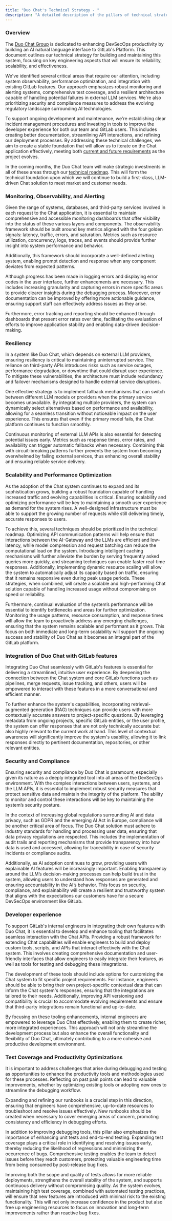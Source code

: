 ```yaml
---
title: "Duo Chat's Technical Strategy - "
description: "A detailed description of the pillars of technical strategy for the Duo Chat group"
---
```


### Overview

The [Duo Chat Group](../duo-chat/) is dedicated to enhancing DevSecOps productivity by building an AI natural language interface to GitLab's Platform. This document outlines our technical strategy for building and maintaining this system, focusing on key engineering aspects that will ensure its reliability, scalability, and effectiveness.

We've identified several critical areas that require our attention, including system observability, performance optimization, and integration with existing GitLab features. Our approach emphasizes robust monitoring and alerting systems, comprehensive test coverage, and a resilient architecture capable of handling potential failures in external LLM services. We're also prioritizing security and compliance measures to address the evolving regulatory landscape surrounding AI technologies.

To support ongoing development and maintenance, we're establishing clear incident management procedures and investing in tools to improve the developer experience for both our team and GitLab users. This includes creating better documentation, streamlining API interactions, and refining our deployment processes. By addressing these technical challenges, we aim to create a stable foundation that will allow us to iterate on the Chat application effectively, meeting both [current and future requirements](https://about.gitlab.com/direction/ai-powered/duo_chat/) as the project evolves.

In the coming months, the Duo Chat team will make strategic investments in all of these areas through our [technical roadmap](https://gitlab.com/groups/gitlab-org/ai-powered/duo-chat/-/epics/1). This will form the technical foundation upon which we will continue to build a first-class, LLM-driven Chat solution to meet market and customer needs.

### Monitoring, Observability, and Alerting

Given the range of systems, databases, and third-party services involved in each request to the Chat application, it is essential to maintain comprehensive and accessible monitoring dashboards that offer visibility into the status of these various layers and components. The observability framework should be built around key metrics aligned with the four golden signals: latency, traffic, errors, and saturation. Metrics such as resource utilization, concurrency, logs, traces, and events should provide further insight into system performance and behavior.

Additionally, this framework should incorporate a well-defined alerting system, enabling prompt detection and response when any component deviates from expected patterns.

Although progress has been made in logging errors and displaying error codes in the user interface, further enhancements are necessary. This includes increasing granularity and capturing errors in more specific areas to provide clearer insights during the debugging process. Moreover, error documentation can be improved by offering more actionable guidance, ensuring support staff can effectively address issues as they arise.

Furthermore, error tracking and reporting should be enhanced through dashboards that present error rates over time, facilitating the evaluation of efforts to improve application stability and enabling data-driven decision-making.

### Resiliency

In a system like Duo Chat, which depends on external LLM providers, ensuring resiliency is critical to maintaining uninterrupted service. The reliance on third-party APIs introduces risks such as service outages, performance degradation, or downtime that could disrupt user experience. To mitigate these vulnerabilities, the architecture must include redundancy and failover mechanisms designed to handle external service disruptions.

One effective strategy is to implement fallback mechanisms that can switch between different LLM models or providers when the primary service becomes unavailable. By integrating multiple providers, the system can dynamically select alternatives based on performance and availability, allowing for a seamless transition without noticeable impact on the user experience. This ensures that even if the primary model fails, the Chat platform continues to function smoothly.

Continuous monitoring of external LLM APIs is also essential for detecting potential issues early. Metrics such as response times, error rates, and availability can trigger automatic fallbacks when necessary. Combining this with circuit-breaking patterns further prevents the system from becoming overwhelmed by failing external services, thus enhancing overall stability and ensuring reliable service delivery.

### Scalability and Performance Optimization 

As the adoption of the Chat system continues to expand and its sophistication grows, building a robust foundation capable of handling increased traffic and evolving capabilities is critical. Ensuring scalability and optimizing performance will be key to maintaining a smooth user experience as demand for the system rises. A well-designed infrastructure must be able to support the growing number of requests while still delivering timely, accurate responses to users.

To achieve this, several techniques should be prioritized in the technical roadmap. Optimizing API communication patterns will help ensure that interactions between the AI-Gateway and the LLMs are efficient and low-latency, while model compression and request batching can reduce the computational load on the system. Introducing intelligent caching mechanisms will further alleviate the burden by serving frequently asked queries more quickly, and streaming techniques can enable faster real-time responses. Additionally, implementing dynamic resource scaling will allow the system to automatically adjust its capacity based on traffic, ensuring that it remains responsive even during peak usage periods. These strategies, when combined, will create a scalable and high-performing Chat solution capable of handling increased usage without compromising on speed or reliability.

Furthermore, continual evaluation of the system’s performance will be essential to identify bottlenecks and areas for further optimization. Monitoring the usage patterns, resource consumption, and response times will allow the team to proactively address any emerging challenges, ensuring that the system remains scalable and performant as it grows. This focus on both immediate and long-term scalability will support the ongoing success and stability of Duo Chat as it becomes an integral part of the GitLab platform.

### Integration of Duo Chat with GitLab features

Integrating Duo Chat seamlessly with GitLab's features is essential for delivering a streamlined, intuitive user experience. By deepening the connection between the Chat system and core GitLab functions such as pipelines, merge requests, issue tracking, and others, users will be empowered to interact with these features in a more conversational and efficient manner. 

To further enhance the system's capabilities, incorporating retrieval-augmented generation (RAG) techniques can provide users with more contextually accurate answers to project-specific questions. By leveraging metadata from ongoing projects, specific GitLab entities, or the user profile, the system can offer responses that are not only technically accurate but also highly relevant to the current work at hand. This level of contextual awareness will significantly improve the system's usability, allowing it to link responses directly to pertinent documentation, repositories, or other relevant entities.

### Security and Compliance

Ensuring security and compliance by Duo Chat is paramount, especially given its nature as  a deeply integrated tool into all areas of the DevSecOps environment. With the complex interactions between users, systems, and the LLM APIs, it is essential to implement robust security measures that protect sensitive data and maintain the integrity of the platform. The ability to monitor and control these interactions will be key to maintaining the system’s security posture.

In the context of increasing global regulations surrounding AI and data privacy, such as GDPR and the emerging AI Act in Europe, compliance will be another critical area of focus. The Duo Chat solution must adhere to industry standards for handling and processing user data, ensuring that data privacy regulations are respected. This includes the implementation of audit trails and reporting mechanisms that provide transparency into how data is used and accessed, allowing for traceability in case of security incidents or compliance audits.

Additionally, as AI adoption continues to grow, providing users with explainable AI features will be increasingly important. Enabling transparency around the LLM’s decision-making processes can help build trust in the system, allowing users to understand how responses are generated and ensuring accountability in the AI’s behavior. This focus on security, compliance, and explainability will create a resilient and trustworthy system that aligns with the expectations our customers have for a secure DevSecOps environment like GitLab.

### Developer experience

To support GitLab's internal engineers in integrating their own features with Duo Chat, it is essential to develop and enhance tooling that facilitates seamless interaction with the Chat APIs. Providing a robust framework for extending Chat capabilities will enable engineers to build and deploy custom tools, scripts, and APIs that interact effectively with the Chat system. This involves creating comprehensive documentation and user-friendly interfaces that allow engineers to easily integrate their features, as well as tools for testing and debugging these integrations.

The development of these tools should include options for customizing the Chat system to fit specific project requirements. For instance, engineers should be able to bring their own project-specific contextual data that can inform the Chat system's responses, ensuring that the integrations are tailored to their needs. Additionally, improving API versioning and compatibility is crucial to accommodate evolving requirements and ensure that third-party integrations remain functional and up-to-date.

By focusing on these tooling enhancements, internal engineers are empowered to leverage Duo Chat effectively, enabling them to create richer, more integrated experiences. This approach will not only streamline the development process but also enhance the overall functionality and flexibility of Duo Chat, ultimately contributing to a more cohesive and productive development environment.

### Test Coverage and Productivity Optimizations

It is important to address challenges that arise during debugging and testing as opportunities to enhance the productivity tools and methodologies used for these processes. Reflecting on past pain points can lead to valuable improvements, whether by optimizing existing tools or adopting new ones to streamline the debugging workflow. 

Expanding and refining our runbooks is a crucial step in this direction, ensuring that engineers have comprehensive, up-to-date resources to troubleshoot and resolve issues effectively. New runbooks should be created when necessary to cover emerging areas of concern, promoting consistency and efficiency in debugging efforts.

In addition to improving debugging tools, this pillar also emphasizes the importance of enhancing unit tests and end-to-end testing. Expanding test coverage plays a critical role in identifying and resolving issues early, thereby reducing the likelihood of regressions and minimizing the occurrence of bugs. Comprehensive testing enables the team to detect issues before they reach customers, protecting valuable engineering time from being consumed by post-release bug fixes.

Improving both the scope and quality of tests allows for more reliable deployments, strengthens the overall stability of the system, and supports continuous delivery without compromising quality. As the system evolves, maintaining high test coverage, combined with automated testing practices, will ensure that new features are introduced with minimal risk to the existing functionality. This will not only increase confidence in the product but also free up engineering resources to focus on innovation and long-term improvements rather than reactive bug fixes.


